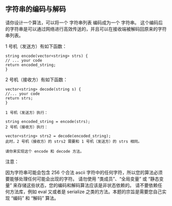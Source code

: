 ## 字符串的编码与解码

请你设计一个算法，可以将一个 字符串列表 编码成为一个 字符串。
这个编码后的字符串是可以通过网络进行高效传送的，并且可以在接收端被解码回原来的字符串列表。

1 号机（发送方）有如下函数：

```
string encode(vector<string> strs) {
// ... your code
return encoded_string;
}
```

2 号机（接收方）有如下函数：

```
vector<string> decode(string s) {
//... your code
return strs;
}
```

```
1 号机（发送方）执行：

string encoded_string = encode(strs);
2 号机（接收方）执行：

vector<string> strs2 = decode(encoded_string);
此时，2 号机（接收方）的 strs2 需要和 1 号机（发送方）的 strs 相同。

请你来实现这个 encode 和 decode 方法。
```

注意：

因为字符串可能会包含 256 个合法 ascii 字符中的任何字符，所以您的算法必须要能够处理任何可能会出现的字符。
请勿使用 “类成员”、“全局变量” 或 “静态变量” 来存储这些状态，您的编码和解码算法应该是非状态依赖的。
请不要依赖任何方法库，例如 eval 又或者是 serialize 之类的方法。本题的宗旨是需要您自己实现 “编码” 和 “解码” 算法。